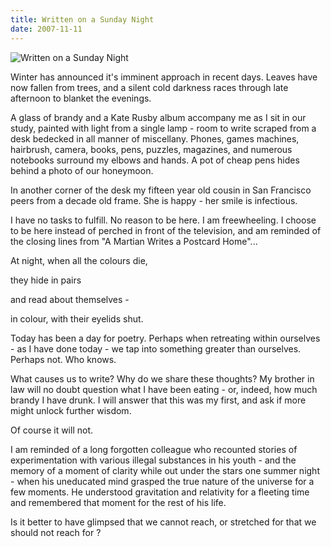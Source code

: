 ```yaml
---
title: Written on a Sunday Night
date: 2007-11-11
---
```


![Written on a Sunday Night](https://source.unsplash.com/dUPDhdeCN84/1600x900)

Winter has announced it's imminent approach in recent days. Leaves have now fallen from trees, and a silent cold darkness races through late afternoon to blanket the evenings.

A glass of brandy and a Kate Rusby album accompany me as I sit in our study, painted with light from a single lamp - room to write scraped from a desk bedecked in all manner of miscellany. Phones, games machines, hairbrush, camera, books, pens, puzzles, magazines, and numerous notebooks surround my elbows and hands. A pot of cheap pens hides behind a photo of our honeymoon.

In another corner of the desk my fifteen year old cousin in San Francisco peers from a decade old frame. She is happy - her smile is infectious.

I have no tasks to fulfill. No reason to be here. I am freewheeling. I choose to be here instead of perched in front of the television, and am reminded of the closing lines from "A Martian Writes a Postcard Home"...

At night, when all the colours die,

they hide in pairs

and read about themselves -

in colour, with their eyelids shut.

Today has been a day for poetry. Perhaps when retreating within ourselves - as I have done today - we tap into something greater than ourselves. Perhaps not. Who knows.

What causes us to write? Why do we share these thoughts? My brother in law will no doubt question what I have been eating - or, indeed, how much brandy I have drunk. I will answer that this was my first, and ask if more might unlock further wisdom.

Of course it will not.

I am reminded of a long forgotten colleague who recounted stories of experimentation with various illegal substances in his youth - and the memory of a moment of clarity while out under the stars one summer night - when his uneducated mind grasped the true nature of the universe for a few moments. He understood gravitation and relativity for a fleeting time and remembered that moment for the rest of his life.

Is it better to have glimpsed that we cannot reach, or stretched for that we should not reach for ?